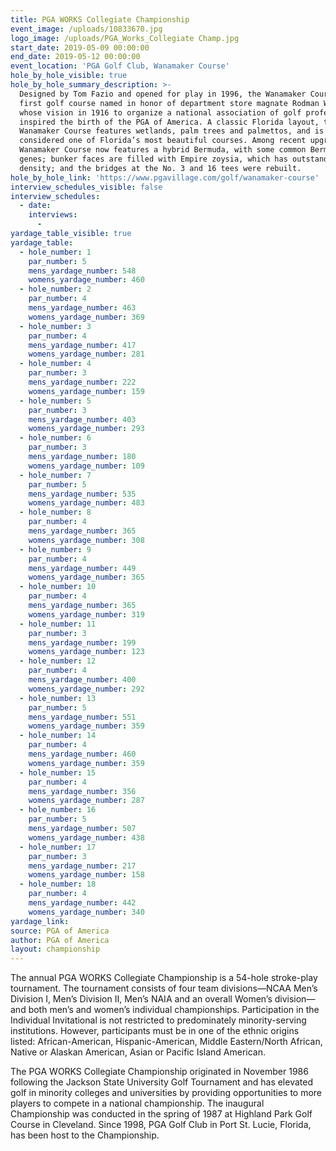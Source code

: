```yaml
---
title: PGA WORKS Collegiate Championship
event_image: /uploads/10833670.jpg
logo_image: /uploads/PGA_Works_Collegiate Champ.jpg
start_date: 2019-05-09 00:00:00
end_date: 2019-05-12 00:00:00
event_location: 'PGA Golf Club, Wanamaker Course'
hole_by_hole_visible: true
hole_by_hole_summary_description: >-
  Designed by Tom Fazio and opened for play in 1996, the Wanamaker Course is the
  first golf course named in honor of department store magnate Rodman Wanamaker,
  whose vision in 1916 to organize a national association of golf professionals
  inspired the birth of the PGA of America. A classic Florida layout, the
  Wanamaker Course features wetlands, palm trees and palmettos, and is
  considered one of Florida’s most beautiful courses. Among recent upgrades, the
  Wanamaker Course now features a hybrid Bermuda, with some common Bermuda
  genes; bunker faces are filled with Empire zoysia, which has outstanding
  density; and the bridges at the No. 3 and 16 tees were rebuilt.
hole_by_hole_link: 'https://www.pgavillage.com/golf/wanamaker-course'
interview_schedules_visible: false
interview_schedules:
  - date:
    interviews:
      -
yardage_table_visible: true
yardage_table:
  - hole_number: 1
    par_number: 5
    mens_yardage_number: 548
    womens_yardage_number: 460
  - hole_number: 2
    par_number: 4
    mens_yardage_number: 463
    womens_yardage_number: 369
  - hole_number: 3
    par_number: 4
    mens_yardage_number: 417
    womens_yardage_number: 281
  - hole_number: 4
    par_number: 3
    mens_yardage_number: 222
    womens_yardage_number: 159
  - hole_number: 5
    par_number: 3
    mens_yardage_number: 403
    womens_yardage_number: 293
  - hole_number: 6
    par_number: 3
    mens_yardage_number: 180
    womens_yardage_number: 109
  - hole_number: 7
    par_number: 5
    mens_yardage_number: 535
    womens_yardage_number: 483
  - hole_number: 8
    par_number: 4
    mens_yardage_number: 365
    womens_yardage_number: 308
  - hole_number: 9
    par_number: 4
    mens_yardage_number: 449
    womens_yardage_number: 365
  - hole_number: 10
    par_number: 4
    mens_yardage_number: 365
    womens_yardage_number: 319
  - hole_number: 11
    par_number: 3
    mens_yardage_number: 199
    womens_yardage_number: 123
  - hole_number: 12
    par_number: 4
    mens_yardage_number: 400
    womens_yardage_number: 292
  - hole_number: 13
    par_number: 5
    mens_yardage_number: 551
    womens_yardage_number: 359
  - hole_number: 14
    par_number: 4
    mens_yardage_number: 460
    womens_yardage_number: 359
  - hole_number: 15
    par_number: 4
    mens_yardage_number: 356
    womens_yardage_number: 287
  - hole_number: 16
    par_number: 5
    mens_yardage_number: 507
    womens_yardage_number: 438
  - hole_number: 17
    par_number: 3
    mens_yardage_number: 217
    womens_yardage_number: 158
  - hole_number: 18
    par_number: 4
    mens_yardage_number: 442
    womens_yardage_number: 340
yardage_link:
source: PGA of America
author: PGA of America
layout: championship
---
```


The annual PGA WORKS Collegiate Championship is a 54-hole stroke-play tournament. The tournament consists of four team divisions—NCAA Men’s Division I, Men’s Division II, Men’s NAIA and an overall Women’s division—and both men’s and women’s individual championships. Participation in the Individual Invitational is not restricted to predominately minority-serving institutions. However, participants must be in one of the ethnic origins listed: African-American, Hispanic-American, Middle Eastern/North African, Native or Alaskan American, Asian or Pacific Island American.

The PGA WORKS Collegiate Championship originated in November 1986 following the Jackson State University Golf Tournament and has elevated golf in minority colleges and universities by providing opportunities to more players to compete in a national championship. The inaugural Championship was conducted in the spring of 1987 at Highland Park Golf Course in Cleveland. Since 1998, PGA Golf Club in Port St. Lucie, Florida, has been host to the Championship.